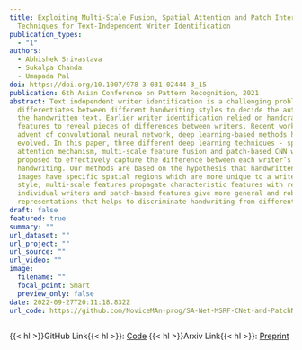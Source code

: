 ```yaml
---
title: Exploiting Multi-Scale Fusion, Spatial Attention and Patch Interaction
  Techniques for Text-Independent Writer Identification
publication_types:
  - "1"
authors:
  - Abhishek Srivastava
  - Sukalpa Chanda
  - Umapada Pal
doi: https://doi.org/10.1007/978-3-031-02444-3_15
publication: 6th Asian Conference on Pattern Recognition, 2021
abstract: Text independent writer identification is a challenging problem that
  differentiates between different handwriting styles to decide the author of
  the handwritten text. Earlier writer identification relied on handcrafted
  features to reveal pieces of differences between writers. Recent work with the
  advent of convolutional neural network, deep learning-based methods have
  evolved. In this paper, three different deep learning techniques - spatial
  attention mechanism, multi-scale feature fusion and patch-based CNN were
  proposed to effectively capture the difference between each writer’s
  handwriting. Our methods are based on the hypothesis that handwritten text
  images have specific spatial regions which are more unique to a writer’s
  style, multi-scale features propagate characteristic features with respect to
  individual writers and patch-based features give more general and robust
  representations that helps to discriminate handwriting from different writers.
draft: false
featured: true
summary: ""
url_dataset: ""
url_project: ""
url_source: ""
url_video: ""
image:
  filename: ""
  focal_point: Smart
  preview_only: false
date: 2022-09-27T20:11:18.832Z
url_code: https://github.com/NoviceMAn-prog/SA-Net-MSRF-CNet-and-PatchNet-for-Writer-Identification
---
```


{{< hl >}}GitHub Link{{< hl >}}: [Code](https://github.com/NoviceMAn-prog/SA-Net-MSRF-CNet-and-PatchNet-for-Writer-Identification)
{{< hl >}}Arxiv Link{{< hl >}}: [Preprint](https://arxiv.org/abs/2111.10605)

